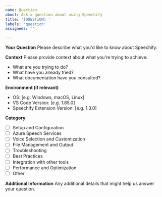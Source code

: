```yaml
---
name: Question
about: Ask a question about using Speechify
title: '[QUESTION] '
labels: 'question'
assignees: ''

---
```


**Your Question**
Please describe what you'd like to know about Speechify.

**Context**
Please provide context about what you're trying to achieve:
- What are you trying to do?
- What have you already tried?
- What documentation have you consulted?

**Environment (if relevant)**
- OS: [e.g. Windows, macOS, Linux]
- VS Code Version: [e.g. 1.85.0]
- Speechify Extension Version: [e.g. 1.3.0]

**Category**
- [ ] Setup and Configuration
- [ ] Azure Speech Services
- [ ] Voice Selection and Customization
- [ ] File Management and Output
- [ ] Troubleshooting
- [ ] Best Practices
- [ ] Integration with other tools
- [ ] Performance and Optimization
- [ ] Other

**Additional Information**
Any additional details that might help us answer your question.

